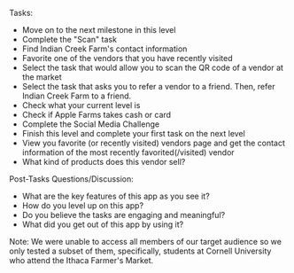 Tasks:

- Move on to the next milestone in this level
- Complete the "Scan" task
- Find Indian Creek Farm's contact information
- Favorite one of the vendors that you have recently visited
- Select the task that would allow you to scan the QR code of a vendor at the market
- Select the task that asks you to refer a vendor to a friend.  Then, refer Indian Creek Farm to a friend.
- Check what your current level is
- Check if Apple Farms takes cash or card
- Complete the Social Media Challenge
- Finish this level and complete your first task on the next level
- View you favorite (or recently visited) vendors page and get the contact information of the most recently favorited(/visited) vendor
- What kind of products does this vendor sell?

Post-Tasks Questions/Discussion:

- What are the key features of this app as you see it?
- How do you level up on this app?
- Do you believe the tasks are engaging and meaningful?
- What did you get out of this app by using it?

Note: We were unable to access all members of our target audience so we only tested a subset of them, specifically, students at Cornell University who attend the Ithaca Farmer's Market.